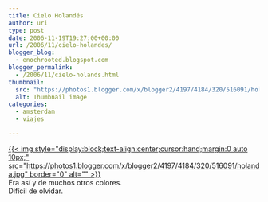 ```yaml
---
title: Cielo Holandés
author: uri
type: post
date: 2006-11-19T19:27:00+00:00
url: /2006/11/cielo-holandes/
blogger_blog:
  - enochrooted.blogspot.com
blogger_permalink:
  - /2006/11/cielo-holands.html
thumbnail:
  src: "https://photos1.blogger.com/x/blogger2/4197/4184/320/516091/holanda.jpg"
  alt: Thumbnail image
categories:
  - amsterdam
  - viajes

---
```

[{{< img style="display:block;text-align:center;cursor:hand;margin:0 auto 10px;" src="https://photos1.blogger.com/x/blogger2/4197/4184/320/516091/holanda.jpg" border="0" alt="" >}}][1]  
Era así y de muchos otros colores.  
Difícil de olvidar.

 [1]: https://photos1.blogger.com/x/blogger2/4197/4184/1600/909825/holanda.jpg